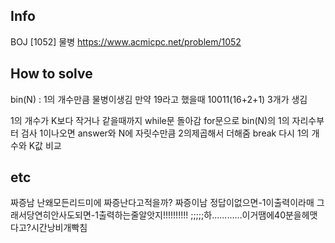 ## Info

BOJ [1052] 물병 https://www.acmicpc.net/problem/1052

## How to solve
bin(N) : 1의 개수만큼 물병이생김
만약 19라고 했을때 10011(16+2+1) 3개가 생김

1의 개수가 K보다 작거나 같을때까지 while문 돌아감
for문으로 bin(N)의 1의 자리수부터 검사
1이나오면 answer와 N에 자릿수만큼 2의제곱해서 더해줌
break
다시 1의 개수와 K값 비교

## etc
짜증남
난왜모든리드미에
짜증난다고적을까?
짜증이남
정답이없으면-1이출력이라매
그래서당연히안사도되면-1출력하는줄알앗지!!!!!!!!!!
;;;;;하............이거땜에40분을헤맷다고?시간낭비개빡침